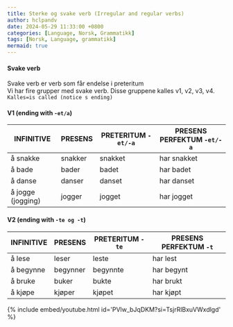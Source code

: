 ```yaml
---
title: Sterke og svake verb (Irregular and regular verbs)
author: hclpandv
date: 2024-05-29 11:33:00 +0800
categories: [Language, Norsk, Grammatikk]
tags: [Norsk, Language, grammatikk]
mermaid: true
---
```


<link rel="stylesheet" href="https://cdnjs.cloudflare.com/ajax/libs/font-awesome/6.0.0-beta3/css/all.min.css">
<script src="{{ '/assets/js/custom.js' | relative_url }}"></script>

#### Svake verb  
Svake verb er verb som får endelse i preteritum  
Vi har fire grupper med svake verb. Disse gruppene kalles v1, v2, v3, v4. `Kalles=is called (notice s ending)`  

#### V1 (ending with `-et/a`)

| INFINITIVE  | PRESENS| PRETERITUM `-et/-a` | PRESENS PERFEKTUM `-et/-a` |
|---|---|---|---|
| å snakke | snakker | snakket | har snakket  | 
| å bade | bader | badet | har badet  | 
| å danse | danser | danset | har danset  | 
| å jogge (jogging) | jogger | jogget | har jogget  | 

#### V2 (ending with `-te og -t`)

| INFINITIVE  | PRESENS| PRETERITUM `-te` | PRESENS PERFEKTUM `-t` |
|---|---|---|---|
| å lese | leser | leste | har lest  | 
| å begynne | begynner | begynnte | har begynt  | 
| å bruke | buker | bukte | har brukt  | 
| å kjøpe | kjøper | kjøpet | har kjøpt  | 




{% include embed/youtube.html id='PVlw_bJqDKM?si=TsjrRlBxuVWxdlgd' %}
